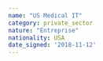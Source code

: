 ```yaml
---
name: "US Medical IT"
category: private_sector
nature: "Entreprise"
nationality: USA
date_signed: '2018-11-12'
---
```

    